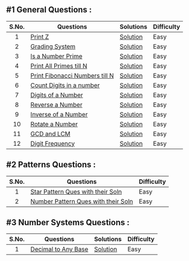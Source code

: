 ## #1 General Questions :

|  S.No. | Questions | Solutions | Difficulty |
| :---: |  -------- |  -------- |  --------  |
| 1 | [Print Z](https://github.com/devvanu/data-structures-and-algorithms/blob/main/basics-of-programming/print-z-in-java/README.md) | [Solution](https://github.com/devvanu/data-structures-and-algorithms/blob/main/basics-of-programming/print-z-in-java/print-z.java) | Easy |
| 2 | [Grading System](https://github.com/devvanu/data-structures-and-algorithms/blob/main/basics-of-programming/Grading-System/README.md) | [Solution](https://github.com/devvanu/data-structures-and-algorithms/blob/main/basics-of-programming/Grading-System/grading-system.java) | Easy |
| 3 | [Is a Number Prime](https://github.com/devvanu/data-structures-and-algorithms/blob/main/basics-of-programming/is-a-number-prime/README.md) | [Solution](https://github.com/devvanu/data-structures-and-algorithms/blob/main/basics-of-programming/is-a-number-prime/is-a-number-prime.java) | Easy |
| 4 | [Print All Primes till N](https://github.com/devvanu/data-structures-and-algorithms/blob/main/basics-of-programming/primes-till-N/README.md) | [Solution](https://github.com/devvanu/data-structures-and-algorithms/blob/main/basics-of-programming/primes-till-N/primes-till-N.java) | Easy |
| 5 | [Print Fibonacci Numbers till N](https://github.com/devvanu/data-structures-and-algorithms/blob/main/basics-of-programming/fibonacci-numbers-till-N/README.md) | [Solution](https://github.com/devvanu/data-structures-and-algorithms/blob/main/basics-of-programming/fibonacci-numbers-till-N/fibonacci-numbers-till-N.java) | Easy |
| 6 | [Count Digits in a number](https://github.com/devvanu/data-structures-and-algorithms/blob/main/basics-of-programming/count-digits/README.md) | [Solution](https://github.com/devvanu/data-structures-and-algorithms/blob/main/basics-of-programming/count-digits/count-digits-in-number.java) | Easy |
| 7 | [Digits of a Number](https://github.com/devvanu/data-structures-and-algorithms/tree/main/basics-of-programming/digits-of-a-number) | [Solution](https://github.com/devvanu/data-structures-and-algorithms/blob/main/basics-of-programming/digits-of-a-number/digits-of-a-number.java) | Easy |
| 8 | [Reverse a Number](https://github.com/devvanu/data-structures-and-algorithms/blob/main/basics-of-programming/reverse-a-number/README.md) | [Solution](https://github.com/devvanu/data-structures-and-algorithms/blob/main/basics-of-programming/reverse-a-number/reverse-a-number.java) | Easy |
| 9 | [Inverse of a Number](https://github.com/devvanu/data-structures-and-algorithms/blob/main/basics-of-programming/inverse-of-a-number/README.md) | [Solution](https://github.com/devvanu/data-structures-and-algorithms/blob/main/basics-of-programming/inverse-of-a-number/inverse-of-a-number.java) | Easy |
| 10 | [Rotate a Number](https://github.com/devvanu/data-structures-and-algorithms/blob/main/basics-of-programming/rotate-a-number/README.md) | [Solution](https://github.com/devvanu/data-structures-and-algorithms/blob/main/basics-of-programming/rotate-a-number/rotate-a-number.java) | Easy |
| 11 | [GCD and LCM](https://github.com/devvanu/data-structures-and-algorithms/blob/main/basics-of-programming/gcd-and-lcm/README.md) | [Solution](https://github.com/devvanu/data-structures-and-algorithms/blob/main/basics-of-programming/gcd-and-lcm/gcd-and-lcm.java) | Easy |
| 12 | [Digit Frequency](https://github.com/devvanu/data-structures-and-algorithms/blob/main/basics-of-programming/digit-frequency/README.md) | [Solution](https://github.com/devvanu/data-structures-and-algorithms/blob/main/basics-of-programming/digit-frequency/digit-frequency.java) | Easy |

## #2 Patterns Questions :

|  S.No. | Questions | Difficulty |
| :---: |  --------  |  --------  |
| 1 | [Star Pattern Ques with their Soln](https://github.com/devvanu/data-structures-and-algorithms/blob/main/basics-of-programming/star-pattern-questions/README.md) | Easy |
| 2 | [Number Pattern Ques with their Soln](#) | Easy |

## #3 Number Systems Questions :

|  S.No. | Questions | Solutions | Difficulty |
| :---: |  -------- |  -------- |  --------  |
| 1 | [Decimal to Any Base](#) | [Solution](#) | Easy |
